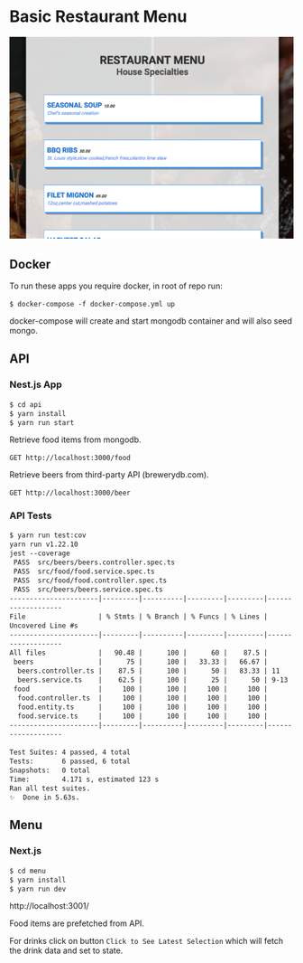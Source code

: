 
# Basic Restaurant Menu

![Image of Menu](menu/public/images/menu.png)

## Docker
To run these apps you require docker, in root of repo run:

`$ docker-compose -f docker-compose.yml up`

docker-compose will create and start mongodb container and will also seed mongo.

## API
### Nest.js App

```
$ cd api
$ yarn install
$ yarn run start
```
Retrieve food items from mongodb.

`GET http://localhost:3000/food`

Retrieve beers from third-party API (brewerydb.com).

`GET http://localhost:3000/beer`


### API Tests
```
$ yarn run test:cov
yarn run v1.22.10
jest --coverage
 PASS  src/beers/beers.controller.spec.ts
 PASS  src/food/food.service.spec.ts
 PASS  src/food/food.controller.spec.ts
 PASS  src/beers/beers.service.spec.ts
----------------------|---------|----------|---------|---------|-------------------
File                  | % Stmts | % Branch | % Funcs | % Lines | Uncovered Line #s 
----------------------|---------|----------|---------|---------|-------------------
All files             |   90.48 |      100 |      60 |    87.5 |                   
 beers                |      75 |      100 |   33.33 |   66.67 |                   
  beers.controller.ts |    87.5 |      100 |      50 |   83.33 | 11                
  beers.service.ts    |    62.5 |      100 |      25 |      50 | 9-13              
 food                 |     100 |      100 |     100 |     100 |                   
  food.controller.ts  |     100 |      100 |     100 |     100 |                   
  food.entity.ts      |     100 |      100 |     100 |     100 |                   
  food.service.ts     |     100 |      100 |     100 |     100 |                   
----------------------|---------|----------|---------|---------|-------------------

Test Suites: 4 passed, 4 total
Tests:       6 passed, 6 total
Snapshots:   0 total
Time:        4.171 s, estimated 123 s
Ran all test suites.
✨  Done in 5.63s.

```

## Menu
### Next.js
```
$ cd menu
$ yarn install
$ yarn run dev
```
http://localhost:3001/

Food items are prefetched from API.

For drinks click on button `Click to See Latest Selection` which will fetch the drink data and set to state.
